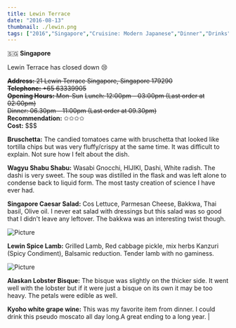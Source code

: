 ```yaml
---
title: Lewin Terrace
date: "2016-08-13"
thumbnail: ./lewin.png
tags: ["2016","Singapore","Cruisine: Modern Japanese","Dinner","Drinks"]
---
```

🇸🇬 **Singapore**

Lewin Terrace has closed down 😢

~~**Address:** 21 Lewin Terrace Singapore, Singapore 179290~~  
~~**Telephone:** +65 63339905~~  
~~**Opening Hours:** Mon-Sun~~
~~Lunch: 12:00pm – 03:00pm (Last order at 02:00pm)~~  
~~Dinner: 06.30pm – 11:00pm (Last order at 09.30pm)~~  
**Recommendation:** ✩✩✩✩  
**Cost:** $$$

**Bruschetta:** The candied tomatoes came with bruschetta that looked like tortilla chips but was very fluffy/crispy at the same time. It was difficult to explain. Not sure how I felt about the dish.   
  
**Wagyu Shabu Shabu:** Wasabi Gnocchi, HIJIKI, Dashi, White radish. The dashi is very sweet. The soup was distilled in the flask and was left alone to condense back to liquid form. The most tasty creation of science I have ever had.   
  
**Singapore Caesar Salad:** Cos Lettuce, Parmesan Cheese, Bakkwa, Thai basil, Olive oil. I never eat salad with dressings but this salad was so good that I didn't leave any leftover. The bakkwa was an interesting twist though.

![Picture](https://hola-yolo.weebly.com/uploads/4/8/2/0/48209285/img-5401_orig.jpg)

**Lewin Spice Lamb:** Grilled Lamb, Red cabbage pickle, mix herbs Kanzuri (Spicy Condiment), Balsamic reduction. Tender lamb with no gaminess.

![Picture](https://hola-yolo.weebly.com/uploads/4/8/2/0/48209285/img-5403_orig.jpg)

**Alaskan Lobster Bisque:** The bisque was slightly on the thicker side. It went well with the lobster but if it were just a bisque on its own it may be too heavy. The petals were edible as well.

**Kyoho white grape wine:** This was my favorite item from dinner. I could drink this pseudo moscato all day long.A great ending to a long year. |